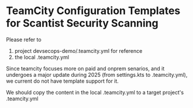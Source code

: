 # TeamCity Configuration Templates for Scantist Security Scanning
Please refer to 
1. project devsecops-demo/.teamcity.yml for reference
2. the local .teamcity.yml

Since teamcity focuses more on paid and onprem senarios, and it undergoes a major update during 2025 (from settings.kts to .teamcity.yml), we current do not have template support for it.

We should copy the content in the local .teamcity.yml to a target project's .teamcity.yml
